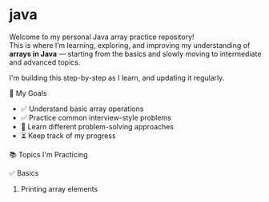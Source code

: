 # java
Welcome to my personal Java array practice repository!  
This is where I’m learning, exploring, and improving my understanding of **arrays in Java** — starting from the basics and slowly moving to intermediate and advanced topics.

I'm building this step-by-step as I learn, and updating it regularly.

📌 My Goals
- ✅ Understand basic array operations
- ✅ Practice common interview-style problems
- 🔄 Learn different problem-solving approaches
- ⏳ Keep track of my progress

📚 Topics I'm Practicing

✅ Basics
1. Printing array elements
